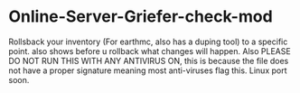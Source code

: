 # Online-Server-Griefer-check-mod
Rollsback your inventory (For earthmc, also has a duping tool) to a specific point. also shows before u rollback what changes will happen.
Also PLEASE DO NOT RUN THIS WITH ANY ANTIVIRUS ON, this is because the file does not have a proper signature meaning most anti-viruses flag this. Linux port soon.
